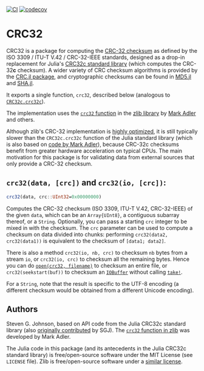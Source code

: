 [![CI](https://github.com/JuliaIO/CRC32.jl/actions/workflows/CI/badge.svg)](https://github.com/JuliaIO/CRC32.jl/actions?query=workflow%3ACI)
[![codecov](https://codecov.io/gh/JuliaIO/CRC32.jl/branch/main/graph/badge.svg?token=9lwiWxEZjM)](https://codecov.io/gh/JuliaIO/CRC32.jl)

# CRC32

CRC32 is a package for computing the [CRC-32 checksum](https://en.wikipedia.org/wiki/Cyclic_redundancy_check) as defined by
the ISO 3309 / ITU-T V.42 / CRC-32-IEEE standards, designed as a drop-in replacement for
Julia's [CRC32c standard library](https://docs.julialang.org/en/v1/stdlib/CRC32c/) (which computes the CRC-32**c** checksum).   A wider variety of CRC checksum algorithms is provided by the [CRC.jl package](https://github.com/andrewcooke/CRC.jl), and cryptographic checksums can be found in [MD5.jl](https://github.com/JuliaCrypto/MD5.jl) and [SHA.jl](https://github.com/JuliaCrypto/SHA.jl).

It exports a single function, `crc32`, described below (analogous to [`CRC32c.crc32c`](https://docs.julialang.org/en/v1/stdlib/CRC32c/#CRC32c.crc32c)).

The implementation uses the [`crc32` function](https://refspecs.linuxbase.org/LSB_3.0.0/LSB-Core-generic/LSB-Core-generic/zlib-crc32-1.html) in the [zlib library](https://zlib.net/) by [Mark Adler](https://en.wikipedia.org/wiki/Mark_Adler) and others.

Although zlib's CRC-32 implementation is [highly optimized](https://github.com/madler/zlib/blob/04f42ceca40f73e2978b50e93806c2a18c1281fc/crc32.c),
it is still typically slower than the `CRC32c.crc32c` function of the Julia standard
library (which is also based on [code by Mark Adler](https://github.com/JuliaLang/julia/blob/162ee48e1c34b2a2cd797395353f19a7aca21aa2/src/crc32c.c)), because CRC-32c checksums benefit from greater hardware
acceleration on typical CPUs.   The main motivation for this package
is for validating data from external sources that only provide a
CRC-32 checksum.

## `crc32(data, [crc])` and `crc32(io, [crc])`:

```jl
crc32(data, crc::UInt32=0x00000000)
```

Computes the CRC-32 checksum (ISO 3309, ITU-T V.42, CRC-32-IEEE) of the given `data`, which can be
an `Array{UInt8}`, a contiguous subarray thereof, or a `String`.  Optionally, you can pass
a starting `crc` integer to be mixed in with the checksum.  The `crc` parameter
can be used to compute a checksum on data divided into chunks: performing
`crc32(data2, crc32(data1))` is equivalent to the checksum of `[data1; data2]`.

There is also a method `crc32(io, nb, crc)` to checksum `nb` bytes from
a stream `io`, or `crc32(io, crc)` to checksum all the remaining bytes.
Hence you can do [`open(crc32, filename)`](@ref) to checksum an entire file,
or `crc32(seekstart(buf))` to checksum an [`IOBuffer`](@ref) without
calling [`take!`](@ref).

For a `String`, note that the result is specific to the UTF-8 encoding
(a different checksum would be obtained from a different Unicode encoding).

## Authors

Steven G. Johnson, based on API code from the Julia CRC32c standard
library (also [originally contributed](https://github.com/JuliaLang/julia/pull/18297) by SGJ).   The [`crc32` function in zlib](https://github.com/madler/zlib/blob/04f42ceca40f73e2978b50e93806c2a18c1281fc/crc32.c) was
developed by Mark Adler.

The Julia code in this package (and its antecedents in the Julia CRC32c standard library) is free/open-source software under the MIT License (see `LICENSE` file).   Zlib is free/open-source software under a [similar license](https://www.zlib.net/zlib_license.html).
